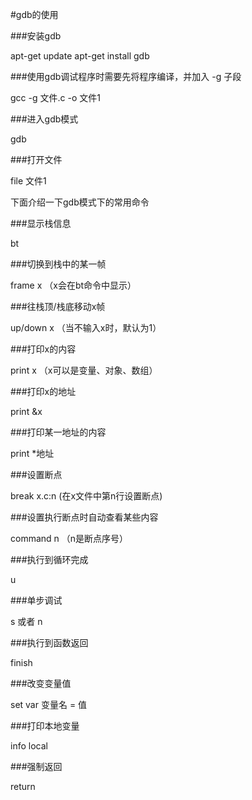 #gdb的使用

###安装gdb
 
apt-get update
apt-get install gdb 

###使用gdb调试程序时需要先将程序编译，并加入 -g 子段

gcc -g 文件.c -o 文件1


###进入gdb模式

gdb

###打开文件

file 文件1

下面介绍一下gdb模式下的常用命令

###显示栈信息

bt

###切换到栈中的某一帧

frame x
（x会在bt命令中显示）

###往栈顶/栈底移动x帧

up/down x 
（当不输入x时，默认为1）

###打印x的内容

print x
（x可以是变量、对象、数组）

###打印x的地址

print &x

###打印某一地址的内容

print *地址

###设置断点

break x.c:n
(在x文件中第n行设置断点)

###设置执行断点时自动查看某些内容

command n
（n是断点序号）

###执行到循环完成

u

###单步调试

s
或者
n

###执行到函数返回

finish

###改变变量值

set var 变量名 = 值

###打印本地变量

info local

###强制返回

return
